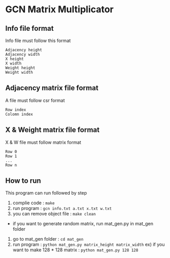 # GCN Matrix Multiplicator

## Info file format

Info file must follow this format

```
Adjacency height
Adjacency width
X height
X width
Weight height
Weight width
```

## Adjacency matrix file format

A file must follow csr format

```
Row index
Colomn index
```

## X & Weight matrix file format

X & W file must follow matrix format

```
Row 0
Row 1
...
Row n
```

## How to run

This program can run followed by step

1) complie code : `make`
2) run program : `gcn info.txt a.txt x.txt w.txt`
3) you can remove object file : `make clean`

* if you want to generate random matrix, run mat_gen.py in mat_gen folder
1) go to mat_gen folder : `cd mat_gen`
2) run program : `python mat_gen.py matrix_height matrix_width`
	ex) if you want to make 128 * 128 matrix : `python mat_gen.py 128 128`